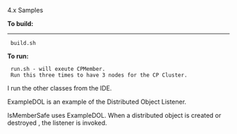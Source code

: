 4.x Samples

**To build:**
_________

     build.sh


**To run:**

     run.sh - will exeute CPMember.
     Run this three times to have 3 nodes for the CP Cluster.

I run the other classes from the IDE.

ExampleDOL is an example of the Distributed Object Listener.

IsMemberSafe uses ExampleDOL. When a distributed object is created or destroyed , the listener is invoked.